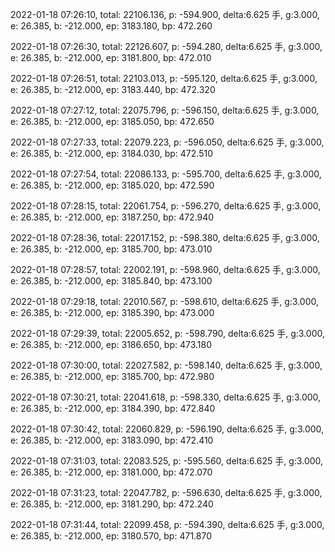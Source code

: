 2022-01-18 07:26:10, total: 22106.136, p: -594.900, delta:6.625 手, g:3.000, e: 26.385, b: -212.000, ep: 3183.180, bp: 472.260

2022-01-18 07:26:30, total: 22126.607, p: -594.280, delta:6.625 手, g:3.000, e: 26.385, b: -212.000, ep: 3181.800, bp: 472.010

2022-01-18 07:26:51, total: 22103.013, p: -595.120, delta:6.625 手, g:3.000, e: 26.385, b: -212.000, ep: 3183.440, bp: 472.320

2022-01-18 07:27:12, total: 22075.796, p: -596.150, delta:6.625 手, g:3.000, e: 26.385, b: -212.000, ep: 3185.050, bp: 472.650

2022-01-18 07:27:33, total: 22079.223, p: -596.050, delta:6.625 手, g:3.000, e: 26.385, b: -212.000, ep: 3184.030, bp: 472.510

2022-01-18 07:27:54, total: 22086.133, p: -595.700, delta:6.625 手, g:3.000, e: 26.385, b: -212.000, ep: 3185.020, bp: 472.590

2022-01-18 07:28:15, total: 22061.754, p: -596.270, delta:6.625 手, g:3.000, e: 26.385, b: -212.000, ep: 3187.250, bp: 472.940

2022-01-18 07:28:36, total: 22017.152, p: -598.380, delta:6.625 手, g:3.000, e: 26.385, b: -212.000, ep: 3185.700, bp: 473.010

2022-01-18 07:28:57, total: 22002.191, p: -598.960, delta:6.625 手, g:3.000, e: 26.385, b: -212.000, ep: 3185.840, bp: 473.100

2022-01-18 07:29:18, total: 22010.567, p: -598.610, delta:6.625 手, g:3.000, e: 26.385, b: -212.000, ep: 3185.390, bp: 473.000

2022-01-18 07:29:39, total: 22005.652, p: -598.790, delta:6.625 手, g:3.000, e: 26.385, b: -212.000, ep: 3186.650, bp: 473.180

2022-01-18 07:30:00, total: 22027.582, p: -598.140, delta:6.625 手, g:3.000, e: 26.385, b: -212.000, ep: 3185.700, bp: 472.980

2022-01-18 07:30:21, total: 22041.618, p: -598.330, delta:6.625 手, g:3.000, e: 26.385, b: -212.000, ep: 3184.390, bp: 472.840

2022-01-18 07:30:42, total: 22060.829, p: -596.190, delta:6.625 手, g:3.000, e: 26.385, b: -212.000, ep: 3183.090, bp: 472.410

2022-01-18 07:31:03, total: 22083.525, p: -595.560, delta:6.625 手, g:3.000, e: 26.385, b: -212.000, ep: 3181.000, bp: 472.070

2022-01-18 07:31:23, total: 22047.782, p: -596.630, delta:6.625 手, g:3.000, e: 26.385, b: -212.000, ep: 3181.290, bp: 472.240

2022-01-18 07:31:44, total: 22099.458, p: -594.390, delta:6.625 手, g:3.000, e: 26.385, b: -212.000, ep: 3180.570, bp: 471.870